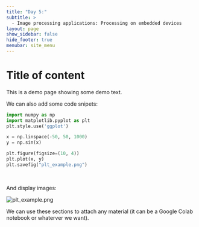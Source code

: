 ```yaml
---
title: "Day 5:"
subtitle: >
  - Image processing applications: Processing on embedded devices
layout: page
show_sidebar: false
hide_footer: true
menubar: site_menu
---
```


# Title of content

This is a demo page showing some demo text.

We can also add some code snipets:
```python
import numpy as np
import matplotlib.pyplot as plt
plt.style.use('ggplot')

x = np.linspace(-50, 50, 1000)
y = np.sin(x)

plt.figure(figsize=(10, 4))
plt.plot(x, y)
plt.savefig("plt_example.png")
```
<br>

And display images:

![plt_example.png](../assets/images/plt_example.png)

We can use these sections to attach any material (it can be a Google Colab notebook or whaterver we want).